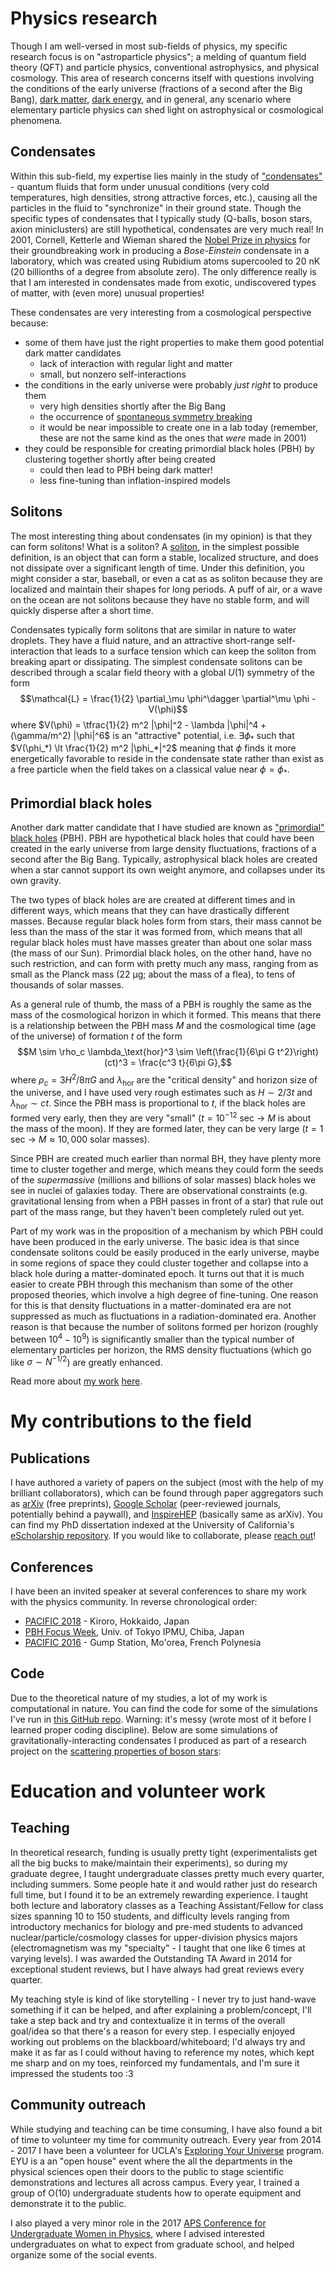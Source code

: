 # Physics research
Though I am well-versed in most sub-fields of physics, my specific research focus is on "astroparticle physics"; a melding of quantum field theory (QFT) and particle physics, conventional astrophysics, and physical cosmology. This area of research concerns itself with questions involving the conditions of the early universe (fractions of a second after the Big Bang), [dark matter](https://en.wikipedia.org/wiki/Dark_matter), [dark energy](https://en.wikipedia.org/wiki/Dark_energy), and in general, any scenario where elementary particle physics can shed light on astrophysical or cosmological phenomena.

## Condensates
Within this sub-field, my expertise lies mainly in the study of ["condensates"](https://en.wikipedia.org/wiki/Bose%E2%80%93Einstein_condensate) - quantum fluids that form under unusual conditions (very cold temperatures, high densities, strong attractive forces, etc.), causing all the particles in the fluid to "synchronize" in their ground state. Though the specific types of condensates that I typically study (Q-balls, boson stars, axion miniclusters) are still hypothetical, condensates are very much real! In 2001, Cornell, Ketterle and Wieman shared the [Nobel Prize in physics](https://www.nobelprize.org/prizes/physics/2001/summary/) for their groundbreaking work in producing a _Bose-Einstein_ condensate in a laboratory, which was created using Rubidium atoms supercooled to 20 nK (20 billionths of a degree from absolute zero). The only difference really is that I am interested in condensates made from exotic, undiscovered types of matter, with (even more) unusual properties!

These condensates are very interesting from a cosmological perspective because:

* some of them have just the right properties to make them good potential dark matter candidates
    * lack of interaction with regular light and matter
    * small, but nonzero self-interactions
* the conditions in the early universe were probably _just right_ to produce them
    * very high densities shortly after the Big Bang
    * the occurrence of [spontaneous symmetry breaking](https://en.wikipedia.org/wiki/Spontaneous_symmetry_breaking)
    * it would be near impossible to create one in a lab today (remember, these are not the same kind as the ones that _were_ made in 2001)
* they could be responsible for creating primordial black holes (PBH) by clustering together shortly after being created
    * could then lead to PBH being dark matter!
    * less fine-tuning than inflation-inspired models

## Solitons
The most interesting thing about condensates (in my opinion) is that they can form solitons! What is a soliton? A [soliton](https://en.wikipedia.org/wiki/Soliton), in the simplest possible definition, is an object that can form a stable, localized structure, and does not dissipate over a significant length of time. Under this definition, you might consider a star, baseball, or even a cat as as soliton because they are localized and maintain their shapes for long periods. A puff of air, or a wave on the ocean are not solitons because they have no stable form, and will quickly disperse after a short time.

Condensates typically form solitons that are similar in nature to water droplets. They have a fluid nature, and an attractive short-range self-interaction that leads to a surface tension which can keep the soliton from breaking apart or dissipating. The simplest condensate solitons can be described through a scalar field theory with a global $U(1)$ symmetry of the form
$$\mathcal{L} = \frac{1}{2} \partial_\mu \phi^\dagger \partial^\mu \phi - V(\phi)$$
where $V(\phi) = \tfrac{1}{2} m^2 |\phi|^2 - \lambda |\phi|^4 + (\gamma/m^2) |\phi|^6$ is an "attractive" potential, i.e. $\exists \phi_*$ such that $V(\phi_*) \lt \frac{1}{2} m^2 |\phi_*|^2$ meaning that $\phi$ finds it more energetically favorable to reside in the condensate state rather than exist as a free particle when the field takes on a classical value near $\phi=\phi_*$.

## Primordial black holes
Another dark matter candidate that I have studied are known as ["primordial" black holes](https://en.wikipedia.org/wiki/Primordial_black_hole) (PBH). PBH are hypothetical black holes that could have been created in the early universe from large density fluctuations, fractions of a second after the Big Bang. Typically, astrophysical black holes are created when a star cannot support its own weight anymore, and collapses under its own gravity.

The two types of black holes are are created at different times and in different ways, which means that they can have drastically different masses. Because regular black holes form from stars, their mass cannot be less than the mass of the star it was formed from, which means that all regular black holes must have masses greater than about one solar mass (the mass of our Sun). Primordial black holes, on the other hand, have no such restriction, and can form with pretty much any mass, ranging from as small as the Planck mass (22 μg; about the mass of a flea), to tens of thousands of solar masses.

As a general rule of thumb, the mass of a PBH is roughly the same as the mass of the cosmological horizon in which it formed. This means that there is a relationship between the PBH mass $M$ and the cosmological time (age of the universe) of formation $t$ of the form
$$M \sim \rho_c \lambda_\text{hor}^3 \sim \left(\frac{1}{6\pi G t^2}\right) (ct)^3 = \frac{c^3 t}{6\pi G},$$
where $\rho_c = 3H^2/8\pi G$ and $\lambda_\text{hor}$ are the "critical density" and horizon size of the universe, and I have used very rough estimates such as $H \sim 2/3t$ and $\lambda_\text{hor} \sim ct$. Since the PBH mass is proportional to $t$, if the black holes are formed very early, then they are very "small" ($t=10^{-12}$ sec $\rightarrow$ $M$ is about the mass of the moon). If they are formed later, they can be very large ($t = 1$ sec $\rightarrow$ $M \approx 10,000$ solar masses).

Since PBH are created much earlier than normal BH, they have plenty more time to cluster together and merge, which means they could form the seeds of the *supermassive* (millions and billions of solar masses) black holes we see in nuclei of galaxies today. There are observational constraints (e.g. gravitational lensing from when a PBH passes in front of a star) that rule out part of the mass range, but they haven't been completely ruled out yet.

Part of my work was in the proposition of a mechanism by which PBH could have been produced in the early universe. The basic idea is that since condensate solitons could be easily produced in the early universe, maybe in some regions of space they could cluster together and collapse into a black hole during a matter-dominated epoch. It turns out that it is much easier to create PBH through this mechanism than some of the other proposed theories, which involve a high degree of fine-tuning. One reason for this is that density fluctuations in a matter-dominated era are not suppressed as much as fluctuations in a radiation-dominated era. Another reason is that because the number of solitons formed per horizon (roughly between $10^4 - 10^9$) is significantly smaller than the typical number of elementary particles per horizon, the RMS density fluctuations (which go like $\sigma \sim N^{-1/2}$) are greatly enhanced.

Read more about [my work](https://arxiv.org/abs/1612.02529) [here](http://newsroom.ucla.edu/releases/ucla-physicists-propose-new-theories-of-black-holes-from-the-very-early-universe).

# My contributions to the field

## Publications
I have authored a variety of papers on the subject (most with the help of my brilliant collaborators), which can be found through paper aggregators such as [arXiv](https://arxiv.org/search/astro-ph?searchtype=author&query=Cotner%2C+E) (free preprints), [Google Scholar](https://scholar.google.com/citations?user=sERkI8cAAAAJ&hl=en&oi=ao) (peer-reviewed journals, potentially behind a paywall), and [InspireHEP](http://inspirehep.net/search?ln=en&p=a+cotner&of=hb&action_search=Search&sf=earliestdate&so=d) (basically same as arXiv). You can find my PhD dissertation indexed at the University of California's [eScholarship repository](https://escholarship.org/uc/item/8kt7j20g). If you would like to collaborate, please <a href="{{ url_for('about') }}">reach out</a>!

## Conferences
I have been an invited speaker at several conferences to share my work with the physics community. In reverse chronological order:

* [PACIFIC 2018](https://conferences.pa.ucla.edu/pacific-2018/) - Kiroro, Hokkaido, Japan
* [PBH Focus Week](https://indico.ipmu.jp/indico/event/138/), Univ. of Tokyo IPMU, Chiba, Japan
* [PACIFIC 2016](https://conferences.pa.ucla.edu/pacific2016/) - Gump Station, Mo'orea, French Polynesia

## Code
Due to the theoretical nature of my studies, a lot of my work is computational in nature. You can find the code for some of the simulations I've run in [this GitHub repo](https://github.com/ecotner/physics-research). Warning: it's messy (wrote most of it before I learned proper coding discipline). Below are some simulations of gravitationally-interacting condensates I produced as part of a research project on the [scattering properties of boson stars](https://arxiv.org/abs/1608.00547):

<center>
<blockquote class="imgur-embed-pub" lang="en" data-id="a/WLmAJjZ"><a href="//imgur.com/a/WLmAJjZ"></a></blockquote><script async src="//s.imgur.com/min/embed.js" charset="utf-8"></script>
</center>

# Education and volunteer work

## Teaching
In theoretical research, funding is usually pretty tight (experimentalists get all the big bucks to make/maintain their experiments), so during my graduate degree, I taught undergraduate classes pretty much every quarter, including summers. Some people hate it and would rather just do research full time, but I found it to be an extremely rewarding experience. I taught both lecture and laboratory classes as a Teaching Assistant/Fellow for class sizes spanning 10 to 150 students, and difficulty levels ranging from introductory mechanics for biology and pre-med students to advanced nuclear/particle/cosmology classes for upper-division physics majors (electromagnetism was my "specialty" - I taught that one like 6 times at varying levels). I was awarded the Outstanding TA Award in 2014 for exceptional student reviews, but I have always had great reviews every quarter.

My teaching style is kind of like storytelling - I never try to just hand-wave something if it can be helped, and after explaining a problem/concept, I'll take a step back and try and contextualize it in terms of the overall goal/idea so that there's a reason for every step. I especially enjoyed working out problems on the blackboard/whiteboard; I'd always try and make it as far as I could without having to reference my notes, which kept me sharp and on my toes, reinforced my fundamentals, and I'm sure it impressed the students too :3

## Community outreach
While studying and teaching can be time consuming, I have also found a bit of time to volunteer my time for community outreach. Every year from 2014 - 2017 I have been a volunteer for UCLA's [Exploring Your Universe](https://www.exploringyouruniverse.org/) program. EYU is a an "open house" event where the all the departments in the physical sciences open their doors to the public to stage scientific demonstrations and lectures all across campus. Every year, I trained a group of O(10) undergraduate students how to operate equipment and demonstrate it to the public.

I also played a very minor role in the 2017 [APS Conference for Undergraduate Women in Physics](https://conferences.pa.ucla.edu/cuwip-ucla/index.html), where I advised interested undergraduates on what to expect from graduate school, and helped organize some of the social events.

